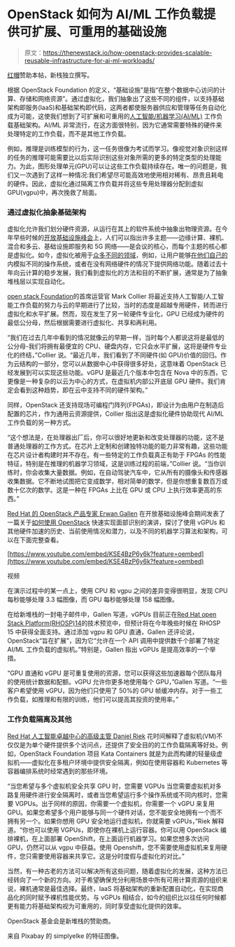 # OpenStack 如何为 AI/ML 工作负载提供可扩展、可重用的基础设施

> 原文：<https://thenewstack.io/how-openstack-provides-scalable-reusable-infrastructure-for-ai-ml-workloads/>

[红帽](https://www.openshift.com/)赞助本帖，新栈独立撰写。

根据 OpenStack Foundation 的定义，“基础设施”是指“在整个数据中心访问的计算、存储和网络资源”。通过虚拟化，我们抽象出了这些不同的组件，以支持基础架构即服务(IaaS)和基础架构即代码，这两者都使服务器供应和管理等任务自动化成为可能，这使我们想到了可扩展和可重用的[人工智能/机器学习(AI/ML)](https://thenewstack.io/category/machine-learning/) 工作负载基础架构。AI/ML 非常流行，在这方面很特别，因为它通常需要特殊的硬件来处理特定的工作负载，而不是其他工作负载。

例如，推理是训练模型的行为，这一任务很像为考试而学习。像视觉对象识别这样的任务的推理可能需要比以后实际识别这些对象所需的更多的特定类型的处理能力。为此，图形处理单元(GPU)可以让这些工作负载持续存在。唯一的问题是，我们又一次遇到了这样一种情况:我们希望尽可能高效地使用相对稀有、昂贵且耗电的硬件。因此，虚拟化通过隔离工作负载并将这些专用处理器分配到虚拟 GPU(vgpu)中，再次挽救了局面。

### 通过虚拟化抽象基础架构

虚拟化允许我们划分硬件资源，从运行在其上的软件系统中抽象出物理资源。在今年早些时候的[开放基础设施峰会](https://www.openstack.org/summit/denver-2019/)上，人们可以指出许多主题——边缘计算、裸机、混合和多云、基础设施即服务和 5G 网络——是会议的核心，而每个主题的核心都是虚拟化。如今，虚拟化被用于[众多不同的领域](https://www.kelsercorp.com/blog/the-7-types-of-virtualization)，例如，让用户能够[在他们自己的](https://www.digitaltrends.com/computing/best-virtual-machines/)内模拟不同的操作系统，或者在没有网络硬件的情况下提供网络功能。随着过去十年向云计算的稳步发展，我们看到虚拟化的方法和目的不断扩展，通常是为了抽象堆栈层以实现自动化。

[open stack Foundation](https://www.openstack.org/summit/berlin-2018/summit-schedule/speakers/3660)的首席运营官 Mark Collier 将最近支持人工智能/人工智能工作负载的努力与云的早期进行了比较，当时的态度是超越专用硬件，转而进行虚拟化和水平扩展。然而，现在发生了另一轮硬件专业化，GPU 已经成为硬件的最低公分母，然后根据需要进行虚拟化、共享和再利用。

“我们在过去几年中看到的情况就像云的早期一样，当时每个人都说这将是最低的公分母-我们将拥有最便宜的 CPU、硬盘内存，它只会水平扩展，这将是硬件专业化的终结，”Collier 说。“最近几年，我们看到了不同硬件(如 GPU)价值的回归。作为云结构的一部分，您可以从数据中心中获得很多好处，这意味着 OpenStack 已经发展到可以实现这些功能。vGPU 是最近几个版本中包含在 Nova 中的东西，它更像是一种复杂的以云为中心的方式，在虚拟机内部公开底层 GPU 硬件。我们肯定会看到这种趋势，即在云中支持不同的硬件架构。”

同样，OpenStack 还支持现场可编程门阵列(FPGAs)，即设计为由用户在制造后配置的芯片，作为通用云资源提供，Collier 指出这是虚拟化硬件协助现代 AI/ML 工作负载的另一种方式。

“这个想法是，在处理器出厂后，你可以很好地更新和改变处理器的功能，这不是普通处理器的工作方式。在芯片上定制和创建独特功能的能力非常有趣，这些功能在芯片设计者构建时并不存在。有一些特定的工作负载真正有助于 FPGAs 的性能特征，特别是在推理的机器学习领域，这是训练过程的前端，”Collier 说。“当你训练时，你会收集大量数据。例如，在自动驾驶汽车中，它从所有的摄像头和传感器收集数据。它不断地试图把它变成数学，相对简单的数学，但是你想重复数百万或数十亿次的数学。这是一种在 FPGAs 上比在 GPU 或 CPU 上执行效率更高的东西。”

[Red Hat 的 OpenStack 产品专家 Erwan Gallen](https://erwan.com/en/) 在开放基础设施峰会期间发表了一篇关于[如何使用 OpenStack](https://www.openstack.org/summit/denver-2019/summit-schedule/events/23694/face-recognition-within-5-minutes-with-openstack) 快速实现面部识别的演讲，探讨了使用 vGPUs 和其他硬件加速的历史、当前使用情况和潜力，以及不同的机器学习算法和架构，可以在下面完整查看。

[https://www.youtube.com/embed/KSE4BzP6y6k?feature=oembed](https://www.youtube.com/embed/KSE4BzP6y6k?feature=oembed)

视频

在演示过程中的某一点上，使用 CPU 和 vgpu 之间的差异变得很明显，发现 CPU 每秒能够处理 3.3 幅图像，而 GPU 每秒能够处理 158 幅图像。

在给新堆栈的一封电子邮件中，Gallen 写道，vGPUs 目前正在[Red Hat open Stack Platform(RHOSP)14](https://www.redhat.com/en/blog/red-hat-openstack-14-now-generally-available)的技术预览中，但预计将在今年晚些时候在 RHOSP 15 中获得全面支持。通过添加 vgpu 和 GPU 直通，Gallen 还评论说，OpenStack“旨在扩展”，因为它“允许在一个 API 调用中提供数千个部署了特定 AI/ML 工作负载的虚拟机。”特别是，Gallen 指出 vGPUs 是提高效率的一个举措。

“GPU 直通和 vGPU 是可重复使用的资源，您可以获得这些加速器每个团队每月的使用统计数据和配额。vGPU 允许你更多地使用每个 GPU，”Gallen 写道。“一些客户希望使用 vGPU，因为他们只使用了 50%的 GPU 帧缓冲内存。对于一些工作负载，如推理和有限的训练，他们可以提高其投资的使用率。”

### 工作负载隔离及其他

[Red Hat 人工智能卓越中心的高级主管 Daniel Riek](https://www.linkedin.com/in/danielriek/) 花时间解释了虚拟机(VM)不仅仅是为单个硬件提供多个访问点，还提供了安全目的的工作负载隔离等好处。例如，OpenStack Foundation 项目 Kata Containers 就是为此而构建的轻量级虚拟机——虚拟化在多租户环境中提供安全隔离，例如在使用容器和 Kubernetes 等容器编排系统时经常遇到的那些环境。

“当您希望与多个虚拟机安全共享 GPU 时，您需要 VGPUs 当您需要虚拟机对多路复用硬件进行安全隔离时，或者当您希望运行多个操作系统或不同内核时，您需要 VGPUs。出于同样的原因，你需要一个虚拟机，你需要一个 vGPU 来复用 GPU。如果您希望多个用户能够与同一个硬件对话，您不能安全地拥有一个而不拥有另一个。如果你想用 GPU 安全地运行虚拟机，你就需要 vGPUs，”Riek 解释道。“你也可以使用 VGPUs，即使你在裸机上运行容器。你可以用 OpenStack 编排裸机，在上面部署 OpenShift，在上面运行机器学习。如果您想多次访问 GPU，仍然可以从 vgpu 中获益。使用 Openshift，您不需要使用虚拟机来复用硬件，您只需要使用容器来共享它。这是分时度假与虚拟化的对比。”

当然，有一种古老的方法可以解决所有这些问题，随着虚拟化的发展，这种方法已经转向了一个新的方向。对于希望确保充分利用场景中所有可用计算资源的组织来说，裸机通常是最佳选择。最终，IaaS 将基础架构的重新配置自动化，在实现商品化的同时赋予裸机性能优势。与 vGPUs 相结合，如今的组织比以往任何时候都更有能力将基础架构视为可重用的，同时享受虚拟化提供的效率。

OpenStack 基金会是新堆栈的赞助商。

来自 Pixabay 的 simplyelke 的特征图像。

<svg xmlns:xlink="http://www.w3.org/1999/xlink" viewBox="0 0 68 31" version="1.1"><title>Group</title> <desc>Created with Sketch.</desc></svg>